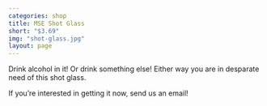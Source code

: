 ```yaml
---
categories: shop
title: MSE Shot Glass
short: "$3.69"
img: "shot-glass.jpg"
layout: page
---
```


Drink alcohol in it! Or drink something else! Either way you are in desparate need of this shot glass.

If you’re interested in getting it now, send us an email!
